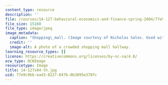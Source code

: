 ```yaml
---
content_type: resource
description: ''
file: /courses/14-127-behavioral-economics-and-finance-spring-2004/77e9c9bbead3822704760b3895e378fc_14-127s04-th.jpg
file_size: 15160
file_type: image/jpeg
image_metadata:
  caption: "Shopping\_mall. (Image courtesy of Nicholas Sales. Used with permission.)"
  credit: ''
  image-alt: A photo of a crowded shopping mall hallway.
learning_resource_types: []
license: https://creativecommons.org/licenses/by-nc-sa/4.0/
ocw_type: OCWImage
resourcetype: Image
title: 14-127s04-th.jpg
uid: 77e9c9bb-ead3-8227-0476-0b3895e378fc
---
```

